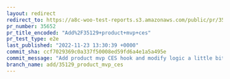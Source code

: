 ```yaml
---
layout: redirect
redirect_to: https://a8c-woo-test-reports.s3.amazonaws.com/public/pr/35652/e2e/index.html
pr_number: 35652
pr_title_encoded: "Add%2F35129+product+mvp+ces"
pr_test_type: e2e
last_published: "2022-11-23 13:30:39 +0000"
commit_sha: ccf7029369c0a337f50008ed59fd6a4e1a5a495e
commit_message: "Add product mvp CES hook and modify logic a little bit"
branch_name: add/35129_product_mvp_ces
---
```

